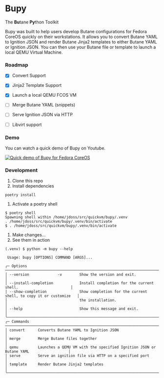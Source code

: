 # Bupy

The **Bu**tane **Py**thon Toolkit

Bupy was built to help users develop Butane configurations for Fedora CoreOS quickly on their workstations. It allows you to convert Butane YAML to Ignition JSON and render Butane Jinja2 templates to either Butane YAML or Ignition JSON. You can then use your Butane file or template to launch a local QEMU Virtual Machine.

### Roadmap
- [x] Convert Support
- [x] Jinja2 Template Support
- [x] Launch a local QEMU FCOS VM
- [ ] Merge Butane YAML (snippets)
- [ ] Serve Ignition JSON via HTTP
- [ ] Libvirt support


### Demo

You can watch a quick demo of Bupy on Youtube.

[![Quick demo of Bupy for Fedora CoreOS](https://img.youtube.com/vi/yBOEz827TUU/0.jpg)](https://www.youtube.com/watch?v=yBOEz827TUU)

### Development

1) Clone this repo
1) Install dependencies
  ```
  poetry install
  ```
1) Activate a poetry shell
  ```
  $ poetry shell
  Spawning shell within /home/jdoss/src/quickvm/bupy/.venv
  . /home/jdoss/src/quickvm/bupy/.venv/bin/activate
  $ . /home/jdoss/src/quickvm/bupy/.venv/bin/activate
  ```
1) Make changes...
1) See them in action
  ```
  (.venv) $ python -m bupy --help

   Usage: bupy [OPTIONS] COMMAND [ARGS]...

  ╭─ Options ────────────────────────────────────────────────────────────────────────────────────────╮
  │ --version             -v        Show the version and exit.                                       │
  │ --install-completion            Install completion for the current shell.                        │
  │ --show-completion               Show completion for the current shell, to copy it or customize   │
  │                                 the installation.                                                │
  │ --help                          Show this message and exit.                                      │
  ╰──────────────────────────────────────────────────────────────────────────────────────────────────╯
  ╭─ Commands ───────────────────────────────────────────────────────────────────────────────────────╮
  │ convert      Converts Butane YAML to Ignition JSON                                               │
  │ merge        Merge Butane files together                                                         │
  │ qemu         Launches a QEMU VM with the specified Ignition JSON or Butane YAML                  │
  │ serve        Serve an ignition file via HTTP on a specified port                                 │
  │ template     Render Butane Jinja2 templates                                                      │
  ╰──────────────────────────────────────────────────────────────────────────────────────────────────╯
  ```
